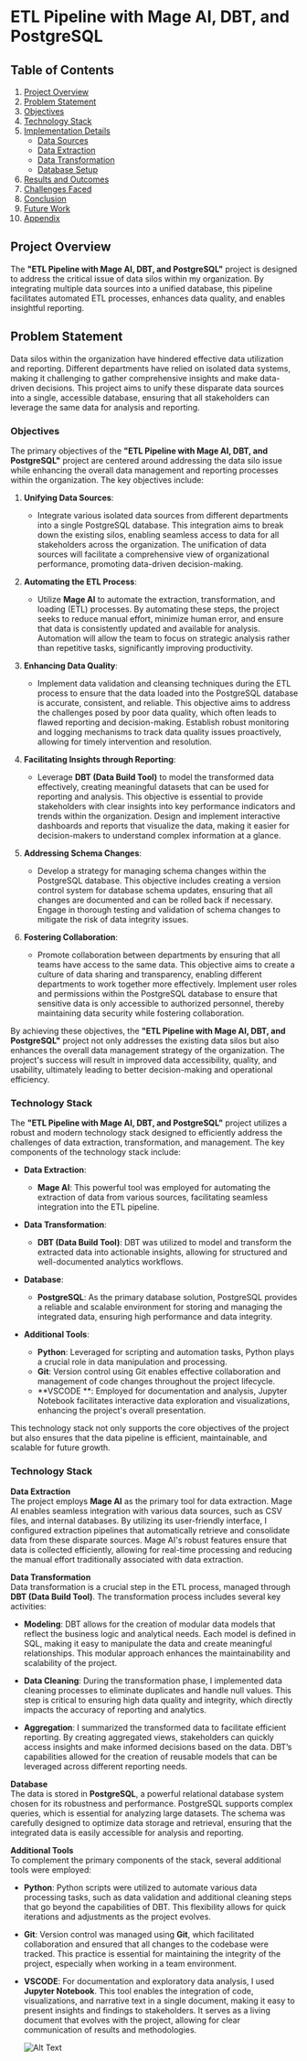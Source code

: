 # ETL Pipeline with Mage AI, DBT, and PostgreSQL

## Table of Contents
1. [Project Overview](#project-overview)
2. [Problem Statement](#problem-statement)
3. [Objectives](#objectives)
4. [Technology Stack](#technology-stack)
5. [Implementation Details](#implementation-details)
   - [Data Sources](#data-sources)
   - [Data Extraction](#data-extraction)
   - [Data Transformation](#data-transformation)
   - [Database Setup](#database-setup)
6. [Results and Outcomes](#results-and-outcomes)
7. [Challenges Faced](#challenges-faced)
8. [Conclusion](#conclusion)
9. [Future Work](#future-work)
10. [Appendix](#appendix)

## Project Overview
The **"ETL Pipeline with Mage AI, DBT, and PostgreSQL"** project is designed to address the critical issue of data silos within my organization. By integrating multiple data sources into a unified database, this pipeline facilitates automated ETL processes, enhances data quality, and enables insightful reporting.

## Problem Statement
Data silos within the organization have hindered effective data utilization and reporting. Different departments have relied on isolated data systems, making it challenging to gather comprehensive insights and make data-driven decisions. This project aims to unify these disparate data sources into a single, accessible database, ensuring that all stakeholders can leverage the same data for analysis and reporting.
### Objectives

The primary objectives of the **"ETL Pipeline with Mage AI, DBT, and PostgreSQL"** project are centered around addressing the data silo issue while enhancing the overall data management and reporting processes within the organization. The key objectives include:

1. **Unifying Data Sources**: 
   - Integrate various isolated data sources from different departments into a single PostgreSQL database. This integration aims to break down the existing silos, enabling seamless access to data for all stakeholders across the organization. The unification of data sources will facilitate a comprehensive view of organizational performance, promoting data-driven decision-making.

2. **Automating the ETL Process**:
   - Utilize **Mage AI** to automate the extraction, transformation, and loading (ETL) processes. By automating these steps, the project seeks to reduce manual effort, minimize human error, and ensure that data is consistently updated and available for analysis. Automation will allow the team to focus on strategic analysis rather than repetitive tasks, significantly improving productivity.

3. **Enhancing Data Quality**:
   - Implement data validation and cleansing techniques during the ETL process to ensure that the data loaded into the PostgreSQL database is accurate, consistent, and reliable. This objective aims to address the challenges posed by poor data quality, which often leads to flawed reporting and decision-making. Establish robust monitoring and logging mechanisms to track data quality issues proactively, allowing for timely intervention and resolution.

4. **Facilitating Insights through Reporting**:
   - Leverage **DBT (Data Build Tool)** to model the transformed data effectively, creating meaningful datasets that can be used for reporting and analysis. This objective is essential to provide stakeholders with clear insights into key performance indicators and trends within the organization. Design and implement interactive dashboards and reports that visualize the data, making it easier for decision-makers to understand complex information at a glance.

5. **Addressing Schema Changes**:
   - Develop a strategy for managing schema changes within the PostgreSQL database. This objective includes creating a version control system for database schema updates, ensuring that all changes are documented and can be rolled back if necessary. Engage in thorough testing and validation of schema changes to mitigate the risk of data integrity issues.

6. **Fostering Collaboration**:
   - Promote collaboration between departments by ensuring that all teams have access to the same data. This objective aims to create a culture of data sharing and transparency, enabling different departments to work together more effectively. Implement user roles and permissions within the PostgreSQL database to ensure that sensitive data is only accessible to authorized personnel, thereby maintaining data security while fostering collaboration.

By achieving these objectives, the **"ETL Pipeline with Mage AI, DBT, and PostgreSQL"** project not only addresses the existing data silos but also enhances the overall data management strategy of the organization. The project's success will result in improved data accessibility, quality, and usability, ultimately leading to better decision-making and operational efficiency.


### Technology Stack

The **"ETL Pipeline with Mage AI, DBT, and PostgreSQL"** project utilizes a robust and modern technology stack designed to efficiently address the challenges of data extraction, transformation, and management. The key components of the technology stack include:

- **Data Extraction**: 
  - **Mage AI**: This powerful tool was employed for automating the extraction of data from various sources, facilitating seamless integration into the ETL pipeline.

- **Data Transformation**: 
  - **DBT (Data Build Tool)**: DBT was utilized to model and transform the extracted data into actionable insights, allowing for structured and well-documented analytics workflows.

- **Database**: 
  - **PostgreSQL**: As the primary database solution, PostgreSQL provides a reliable and scalable environment for storing and managing the integrated data, ensuring high performance and data integrity.

- **Additional Tools**: 
  - **Python**: Leveraged for scripting and automation tasks, Python plays a crucial role in data manipulation and processing.
  - **Git**: Version control using Git enables effective collaboration and management of code changes throughout the project lifecycle.
  - **VSCODE **: Employed for documentation and analysis, Jupyter Notebook facilitates interactive data exploration and visualizations, enhancing the project's overall presentation.

This technology stack not only supports the core objectives of the project but also ensures that the data pipeline is efficient, maintainable, and scalable for future growth.


### Technology Stack

**Data Extraction**  
The project employs **Mage AI** as the primary tool for data extraction. Mage AI enables seamless integration with various data sources, such as CSV files,  and internal databases. By utilizing its user-friendly interface, I configured extraction pipelines that automatically retrieve and consolidate data from these disparate sources. Mage AI's robust features ensure that data is collected efficiently, allowing for real-time processing and reducing the manual effort traditionally associated with data extraction.

**Data Transformation**  
Data transformation is a crucial step in the ETL process, managed through **DBT (Data Build Tool)**. The transformation process includes several key activities:

- **Modeling**: DBT allows for the creation of modular data models that reflect the business logic and analytical needs. Each model is defined in SQL, making it easy to manipulate the data and create meaningful relationships. This modular approach enhances the maintainability and scalability of the project.

- **Data Cleaning**: During the transformation phase, I implemented data cleaning processes to eliminate duplicates and handle null values. This step is critical to ensuring high data quality and integrity, which directly impacts the accuracy of reporting and analytics.

- **Aggregation**: I summarized the transformed data to facilitate efficient reporting. By creating aggregated views, stakeholders can quickly access insights and make informed decisions based on the data. DBT’s capabilities allowed for the creation of reusable models that can be leveraged across different reporting needs.

**Database**  
The data is stored in **PostgreSQL**, a powerful relational database system chosen for its robustness and performance. PostgreSQL supports complex queries, which is essential for analyzing large datasets. The schema was carefully designed to optimize data storage and retrieval, ensuring that the integrated data is easily accessible for analysis and reporting.

**Additional Tools**  
To complement the primary components of the stack, several additional tools were employed:

- **Python**: Python scripts were utilized to automate various data processing tasks, such as data validation and additional cleaning steps that go beyond the capabilities of DBT. This flexibility allows for quick iterations and adjustments as the project evolves.

- **Git**: Version control was managed using **Git**, which facilitated collaboration and ensured that all changes to the codebase were tracked. This practice is essential for maintaining the integrity of the project, especially when working in a team environment.

- **VSCODE**: For documentation and exploratory data analysis, I used **Jupyter Notebook**. This tool enables the integration of code, visualizations, and narrative text in a single document, making it easy to present insights and findings to stakeholders. It serves as a living document that evolves with the project, allowing for clear communication of results and methodologies.

  ![Alt Text]( )



